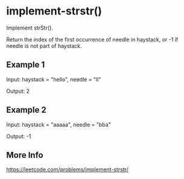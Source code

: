 # implement-strstr()

Implement strStr().

Return the index of the first occurrence of needle in haystack, or -1 if needle is not part of haystack.

## Example 1

Input: haystack = "hello", needle = "ll"

Output: 2

## Example 2

Input: haystack = "aaaaa", needle = "bba"

Output: -1

## More Info

<https://leetcode.com/problems/implement-strstr/>
